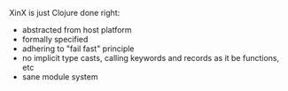 XinX is just Clojure done right:
* abstracted from host platform
* formally specified
* adhering to "fail fast" principle
* no implicit type casts, calling keywords and records as it be functions, etc
* sane module system
